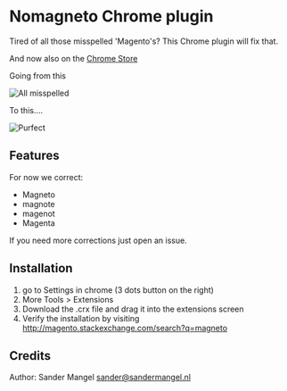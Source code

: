 # Nomagneto Chrome plugin

Tired of all those misspelled 'Magento's?
This Chrome plugin will fix that.

And now also on the [Chrome Store](http://https://chrome.google.com/webstore/detail/magento-spell-checker/gmfgdkepomdmcngocbdenmkelhkkalgb)

Going from this

![All misspelled](http://i.imgur.com/n5C5AVc.png "All misspelled")

To this....

![Purfect](http://i.imgur.com/ONbxlkc.png "Purfect")

## Features

For now we correct:
- Magneto
- magnote
- magenot
- Magenta

If you need more corrections just open an issue.

## Installation

1. go to Settings in chrome (3 dots button on the right)
2. More Tools > Extensions
3. Download the .crx file and drag it into the extensions screen
4. Verify the installation by visiting http://magento.stackexchange.com/search?q=magneto

## Credits

Author: Sander Mangel <sander@sandermangel.nl>
